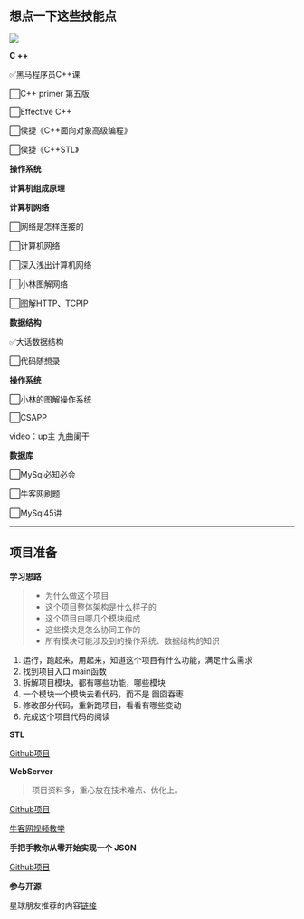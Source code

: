 ## 想点一下这些技能点


![](http://pic.shixiaocaia.fun/202207060805521.png)

**C ++**

✅黑马程序员C++课

⬜C++ primer 第五版

⬜Effective C++

⬜侯捷《C++面向对象高级编程》

⬜侯捷《C++STL》

**操作系统**



**计算机组成原理**



**计算机网络**

⬜网络是怎样连接的

⬜计算机网络

⬜深入浅出计算机网络

⬜小林图解网络

⬜图解HTTP、TCPIP

**数据结构**

✅大话数据结构

⬜代码随想录

**操作系统**

⬜小林的图解操作系统

⬜CSAPP

video：up主 九曲阑干

**数据库**

⬜MySql必知必会

⬜牛客网刷题

⬜MySql45讲

---

## 项目准备

**学习思路**

> - 为什么做这个项目
> - 这个项目整体架构是什么样子的
> - 这个项目由哪几个模块组成
> - 这些模块是怎么协同工作的
> - 所有模块可能涉及到的操作系统、数据结构的知识

1. 运行，跑起来，用起来，知道这个项目有什么功能，满足什么需求 
2.  找到项目入口 main函数 
3.  拆解项目模块，都有哪些功能，哪些模块 
4.  一个模块一个模块去看代码，而不是 囫囵吞枣
5.  修改部分代码，重新跑项目，看看有哪些变动 
6.  完成这个项目代码的阅读

**STL**

[Github项目](https://github.com/Alinshans/MyTinySTL)

**WebServer**

> 项目资料多，重心放在技术难点、优化上。

[Github项目](https://github.com/qinguoyi/TinyWebServer)

[牛客网视频教学](https://www.nowcoder.com/courses/cover/live/504)

**手把手教你从零开始实现一个 JSON**

[Github项目](https://github.com/miloyip/json-tutorial)

**参与开源**

星球朋友推荐的内容[链接](https://erdengk.github.io/gsoc-analyse/)

